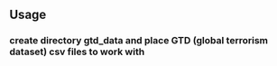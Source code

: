 ## Usage
### create directory gtd_data and place GTD (global terrorism dataset) csv files to work with